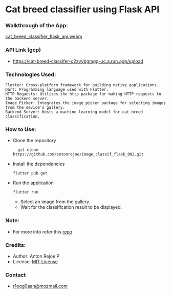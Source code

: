# Cat breed classifier using Flask API

### Walkthrough of the App:
[cat_breed_classifier_flask_api.webm](https://github.com/antonrejoe/image_classif_flask_002/assets/89238559/92f7983a-f72f-436a-8c8e-59189c22c94f)

### API Link (gcp)
- https://cat-breed-classifer-c2zvybgmgq-uc.a.run.app/upload

### Technologies Used:
    Flutter: Cross-platform framework for building native applications.
    Dart: Programming language used with Flutter.
    HTTP Requests: Utilizes the http package for making HTTP requests to the backend server.
    Image Picker: Integrates the image_picker package for selecting images from the device's gallery.
    Backend Server: Hosts a machine learning model for cat breed classification.

### How to Use:
- Clone the repository

  ```
    git clone https://github.com/antonrejoe/image_classif_flask_002.git
  ```
 - Install the dependencies
    ``` 
    flutter pub get
    ```
- Run the application
    ```
    flutter run
    ```
  - Select an image from the gallery.
  - Wait for the classification result to be displayed.
### Note:
  - For more info refer this [repo](https://github.com/antonrejoe/cat_breed_image_classifier)
### Credits:
- Author: Anton Rejoe P 
- License: [MIT License](https://github.com/antonrejoe/image_classif_flask_002/blob/main/LICENSE)
     
### Contact  
  - r1oog0aah@mozmail.com
